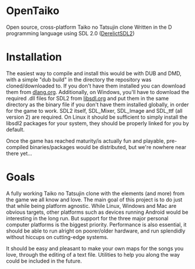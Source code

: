 # OpenTaiko
Open source, cross-platform Taiko no Tatsujin clone
Written in the D programming language using SDL 2.0 ([DerelictSDL2][3])

# Installation
The easiest way to compile and install this would be with DUB and DMD, with a simple "dub build" in the directory the repository was cloned/downloaded to. If you don't have them installed you can download them from [dlang.org][1].
Additionally, on Windows, you'll have to download the required .dll files for SDL2 from [libsdl.org][2] and put them in the same directory as the binary file if you don't have them installed globally, in order for the game to work. SDL2 itself, SDL_Mixer, SDL_Image and SDL_ttf (all version 2) are required. On Linux it should be sufficient to simply install the libsdl2 packages for your system, they should be properly linked for you by default.

Once the game has reached maturity/is actually fun and playable, pre-compiled binaries/packages would be distributed, but we're nowhere near there yet...

# Goals
A fully working Taiko no Tatsujin clone with the elements (and more) from the game we all know and love. The main goal of this project is to do just that while being platform agnostic. While Linux, Windows and Mac are obvious targets, other platforms such as devices running Android would be interesting in the long run. But support for the three major personal computer platforms is the biggest priority. Performance is also essential, it should be able to run alright on poorer/older hardware, and run splendidly without hiccups on cutting-edge systems.

It should be easy and pleasant to make your own maps for the songs you love, through the editing of a text file. Utilities to help you along the way could be included in the future.

[1]: http://dlang.org/
[2]: http://libsdl.org/
[3]: https://github.com/DerelictOrg/DerelictSDL2